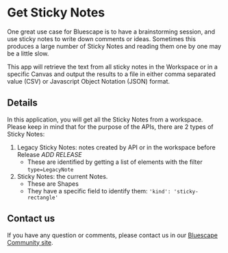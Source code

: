 # Get Sticky Notes
One great use case for Bluescape is to have a brainstorming session, and use sticky notes to write down comments or ideas. Sometimes this produces a large number of Sticky Notes and reading them one by one may be a little slow.

This app will retrieve the text from all sticky notes in the Workspace or in a specific Canvas and output the results to a file in either comma separated value (CSV) or Javascript Object Notation (JSON) format.

## Details
In this application, you will get all the Sticky Notes from a workspace. Please keep in mind that for the purpose of the APIs, there are 2 types of Sticky Notes:
1. Legacy Sticky Notes: notes created by API or in the workspace before Release *ADD RELEASE*
    - These are identified by getting a list of elements with the filter `type=LegacyNote`
2. Sticky Notes: the current Notes. 
    - These are Shapes
    - They have a specific field to identify them: `'kind': 'sticky-rectangle'`

## Contact us

If you have any question or comments, please contact us in our [Bluescape Community site](https://community.bluescape.com/c/developer/14).